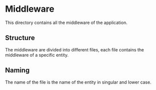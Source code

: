 # Middleware

This directory contains all the middleware of the application.

## Structure

The middleware are divided into different files, each file contains the middleware of a specific entity.

## Naming

The name of the file is the name of the entity in singular and lower case.

